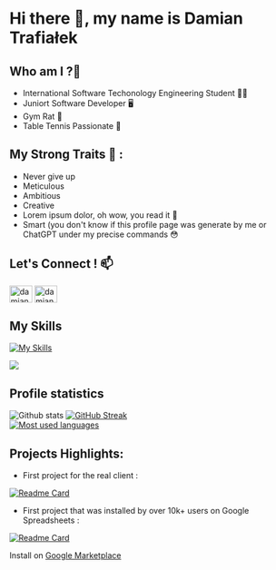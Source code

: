 # Hi there 👋, my name is Damian Trafiałek


## Who am I ?🤔
 - International Software Techonology Engineering Student 👨‍🎓
 - Juniort Software Developer 🖥
 - Gym Rat 💪
 - Table Tennis Passionate 🏓

## My Strong Traits 🤪 :
 - Never give up
 - Meticulous
 - Ambitious
 - Creative
 - Lorem ipsum dolor, oh wow, you read it 🤗
 - Smart (you don't know if this profile page was generate by me or ChatGPT under my precise commands 😳

## Let's Connect ! 📫  
 <a href="https://linkedin.com/in/damian-trafialek" target="blank"><img align="center" src="https://raw.githubusercontent.com/rahuldkjain/github-profile-readme-generator/master/src/images/icons/Social/linked-in-alt.svg" alt="damian trafialek" height="30" width="40" /></a>
<a href="https://www.facebook.com/profile.php?id=100028115170023" target="blank"><img align="center" src="https://raw.githubusercontent.com/rahuldkjain/github-profile-readme-generator/master/src/images/icons/Social/facebook.svg" alt="damian trafialek facebook" height="30" width="40" /></a> 
 
 
 
## My Skills
[![My Skills](https://skillicons.dev/icons?i=html,css,js,ts,python,cpp,java,gcp,azure,react,&perline=10)](https://skillicons.dev)
<!--
**THEWhiteArrow/THEWhiteArrow** is a ✨ _special_ ✨ repository because its `README.md` (this file) appears on your GitHub profile.

Here are some ideas to get you started:

- 🔭 I’m currently working on ...
- 🌱 I’m currently learning ...
- 👯 I’m looking to collaborate on ...
- 🤔 I’m looking for help with ...
- 💬 Ask me about ...
- 📫 How to reach me: ...
- 😄 Pronouns: ...
- ⚡ Fun fact: ...
-->

![](https://komarev.com/ghpvc/?username=THEWhiteArrow&color=E62B17)

## Profile statistics

![Github stats](https://github-readme-stats.vercel.app/api?username=THEWhiteArrow&show_icons=true&theme=dracula)
[![GitHub Streak](https://github-readme-streak-stats.herokuapp.com?user=THEWhiteArrow&theme=dracula)](https://git.io/streak-stats)
<br />
[![Most used languages](https://github-readme-stats.vercel.app/api/top-langs/?username=THEWhiteArrow&count_private=true&include_all_commits=true&theme=dracula&layout=compact&langs_count=10)](https://github.com/anuraghazra/github-readme-stats)
<br />


## Projects Highlights:
 - First project for the real client :
 
 [![Readme Card](https://github-readme-stats.vercel.app/api/pin/?username=THEWhiteArrow&repo=ortodentica)](https://github.com/THEWhiteArrow/ortodentica) 
 - First project that was installed by over 10k+ users on Google Spreadsheets : 
 
 [![Readme Card](https://github-readme-stats.vercel.app/api/pin/?username=THEWhiteArrow&repo=pixel-art-app-script)](https://github.com/THEWhiteArrow/pixel-art-app-script)
   
  Install on [Google Marketplace](https://workspace.google.com/u/0/marketplace/app/pixel_art_creator/869152467548)
